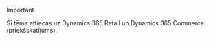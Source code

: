 > [!IMPORTANT]
> Šī tēma attiecas uz Dynamics 365 Retail un Dynamics 365 Commerce (priekšskatījums).
